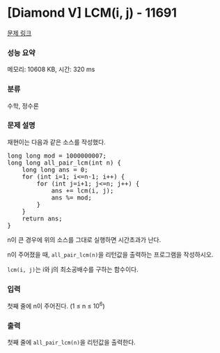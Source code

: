 # [Diamond V] LCM(i, j) - 11691 

[문제 링크](https://www.acmicpc.net/problem/11691) 

### 성능 요약

메모리: 10608 KB, 시간: 320 ms

### 분류

수학, 정수론

### 문제 설명

<p>재현이는 다음과 같은 소스를 작성했다.</p>

<pre class="brush:c++; toolbar:false;">long long mod = 1000000007;
long long all_pair_lcm(int n) {
    long long ans = 0;
    for (int i=1; i<=n-1; i++) {
        for (int j=i+1; j<=n; j++) {
            ans += lcm(i, j);
            ans %= mod;
        }
    }
    return ans;
}
</pre>

<p>n이 큰 경우에 위의 소스를 그대로 실행하면 시간초과가 난다.</p>

<p>n이 주어졌을 때, <code>all_pair_lcm(n)</code>을 리턴값을 출력하는 프로그램을 작성하시오.</p>

<p><code>lcm(i, j)</code>는 i와 j의 최소공배수를 구하는 함수이다.</p>

### 입력 

 <p>첫째 줄에 n이 주어진다. (1 ≤ n ≤ 10<sup>6</sup>)</p>

### 출력 

 <p>첫째 줄에 <code>all_pair_lcm(n)</code>을 리턴값을 출력한다.</p>


